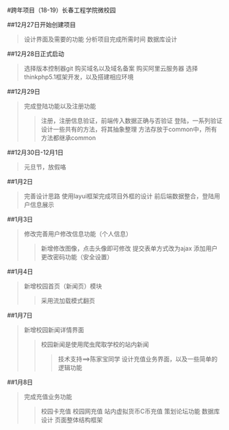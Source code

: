 #跨年项目（18-19）长春工程学院微校园

##12月27日开始创建项目
>设计界面及需要的功能
>分析项目完成所需时间
>数据库设计

##12月28日正式启动
>选择版本控制器git
>购买域名以及域名备案
>购买阿里云服务器
>选择thinkphp5.1框架开发，以及搭建相应环境

##12月29日
>完成登陆功能以及注册功能
>>注册，注册信息验证，前端传入数据正确与否验证
>>登陆，一系列验证
>设计一些共有的方法，将其抽象整理
>>方法存放于common中，所有方法都继承common

##12月30日-12月1日
>元旦节，放假咯

##1月2日
>完善设计思路
>使用layui框架完成项目外框的设计
>前后端数据整合，登陆用户信息展示

##1月3日
>修改完善用户修改信息功能（个人信息）
>>新增修改图像，点击头像即可修改
>>提交表单方式改为ajax
>添加用户更改密码功能（安全设置）

##1月4日
>新增校园首页（新闻页）模块
>>采用流加载模式翻页

##1月7日
>新增校园新闻详情界面
>>校园新闻是使用爬虫爬取学校的站内新闻
>>>技术支持==>陈家宝同学
>设计充值业务界面，以及一些简单的逻辑功能

##1月8日
>完成充值业务功能
>>校园卡充值
>>校园网充值
>>站内虚拟货币C币充值
>策划论坛功能
>>数据库设计
>>页面整体结构框架